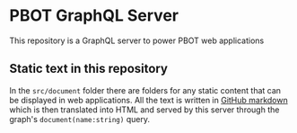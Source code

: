 # PBOT GraphQL Server
This repository is a GraphQL server to power PBOT web applications
## Static text in this repository
In the `src/document` folder there are folders for any static content that can be displayed in web applications.  All the text is written in [GitHub markdown](https://github.github.com/gfm/) which is then translated into HTML and served by this server through the graph's `document(name:string)` query.
